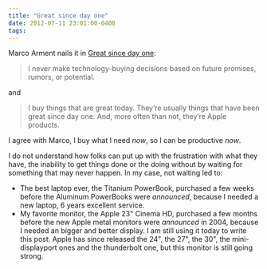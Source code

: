 ```yaml
---
title: "Great since day one"
date: 2012-07-11 23:01:00-0400
tags: 
---
```


Marco Arment nails it in [Great since day one](http://www.marco.org/2010/07/04/great-since-day-one):

> I never make technology-buying decisions based on future promises, rumors, or potential.

and 

> I buy things that are great today. They’re usually things that have been great since day one. And, more often than not, they’re Apple products.

I agree with Marco, I buy what I need *now*, so I can be productive *now*. 

I do not understand how folks can put up with the frustration with what they have, the inability to get things done or the doing without by waiting for something that may never happen. In my case, not waiting led to:

* The best laptop ever, the Titanium PowerBook, purchased a few weeks before the Aluminum PowerBooks were *announced*, because I needed a new laptop, 6 years excellent service.
* My favorite monitor, the Apple 23" Cinema HD, purchased a few months before the new Apple metal monitors were *announced* in 2004, because I needed an bigger and better display. I am still using it today to write this post. Apple has since released the 24", the 27", the 30", the mini-displayport ones and the thunderbolt one, but this monitor is still going strong.
